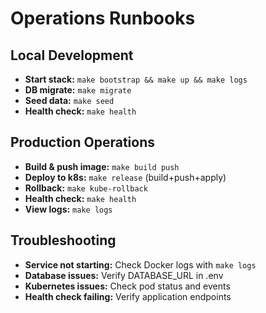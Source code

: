 # Operations Runbooks

## Local Development
- **Start stack:** `make bootstrap && make up && make logs`
- **DB migrate:** `make migrate`
- **Seed data:** `make seed`
- **Health check:** `make health`

## Production Operations
- **Build & push image:** `make build push`
- **Deploy to k8s:** `make release` (build+push+apply)
- **Rollback:** `make kube-rollback`
- **Health check:** `make health`
- **View logs:** `make logs`

## Troubleshooting
- **Service not starting:** Check Docker logs with `make logs`
- **Database issues:** Verify DATABASE_URL in .env
- **Kubernetes issues:** Check pod status and events
- **Health check failing:** Verify application endpoints
